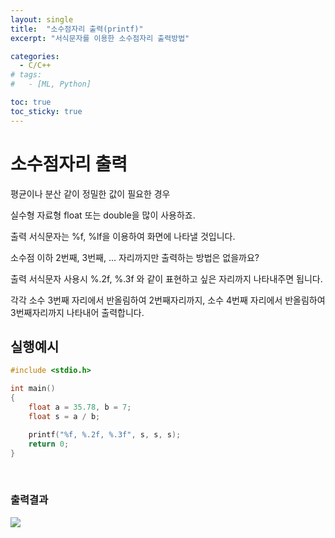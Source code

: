 ```yaml
---
layout: single
title:  "소수점자리 출력(printf)"
excerpt: "서식문자를 이용한 소수점자리 출력방법"

categories:
  - C/C++
# tags:
#   - [ML, Python]

toc: true
toc_sticky: true
---
```


# 소수점자리 출력

평균이나 분산 같이 정밀한 값이 필요한 경우

실수형 자료형 float 또는 double을 많이 사용하죠.

출력 서식문자는 %f, %lf을 이용하여 화면에 나타낼 것입니다.

소수점 이하 2번째, 3번째, ... 자리까지만 출력하는 방법은 없을까요?

출력 서식문자 사용시 %.2f, %.3f 와 같이 표현하고 싶은 자리까지 나타내주면 됩니다.

각각 소수 3번째 자리에서 반올림하여 2번째자리까지, 소수 4번째 자리에서 반올림하여 3번째자리까지 나타내어 출력합니다.

## 실행예시
```c
#include <stdio.h>

int main()
{
	float a = 35.78, b = 7;
	float s = a / b;

	printf("%f, %.2f, %.3f", s, s, s);
	return 0;
}
```
​
### 출력결과

<img src = "https://user-images.githubusercontent.com/59792046/116639366-5d005b80-a9a3-11eb-8bc4-c82965b803c1.PNG">

